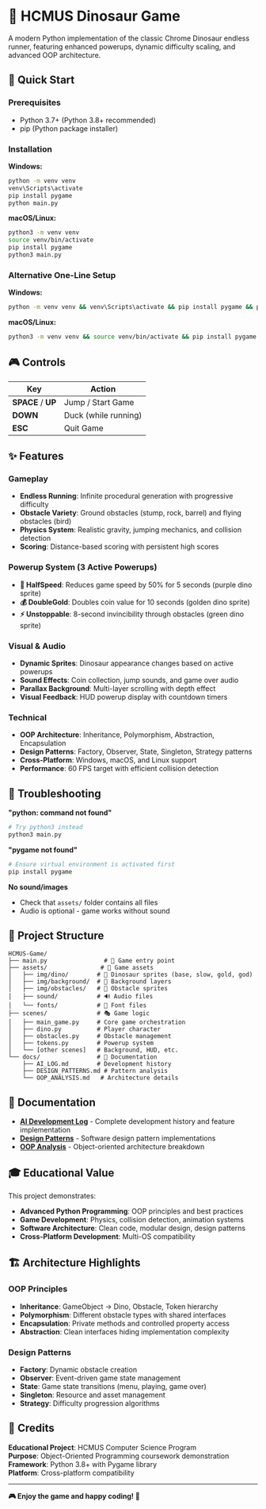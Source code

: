 # 🦕 HCMUS Dinosaur Game

A modern Python implementation of the classic Chrome Dinosaur endless runner, featuring enhanced powerups, dynamic difficulty scaling, and advanced OOP architecture.

## 🚀 Quick Start

### Prerequisites
- Python 3.7+ (Python 3.8+ recommended)
- pip (Python package installer)

### Installation

**Windows:**
```cmd
python -m venv venv
venv\Scripts\activate
pip install pygame
python main.py
```

**macOS/Linux:**
```bash
python3 -m venv venv
source venv/bin/activate
pip install pygame
python3 main.py
```

### Alternative One-Line Setup
**Windows:**
```cmd
python -m venv venv && venv\Scripts\activate && pip install pygame && python main.py
```

**macOS/Linux:**
```bash
python3 -m venv venv && source venv/bin/activate && pip install pygame && python3 main.py
```

## 🎮 Controls

| Key | Action |
|-----|--------|
| **SPACE** / **UP** | Jump / Start Game |
| **DOWN** | Duck (while running) |
| **ESC** | Quit Game |

## ✨ Features

### Gameplay
- **Endless Running**: Infinite procedural generation with progressive difficulty
- **Obstacle Variety**: Ground obstacles (stump, rock, barrel) and flying obstacles (bird)
- **Physics System**: Realistic gravity, jumping mechanics, and collision detection
- **Scoring**: Distance-based scoring with persistent high scores

### Powerup System (3 Active Powerups)
- **🐌 HalfSpeed**: Reduces game speed by 50% for 5 seconds (purple dino sprite)
- **💰 DoubleGold**: Doubles coin value for 10 seconds (golden dino sprite)
- **⚡ Unstoppable**: 8-second invincibility through obstacles (green dino sprite)

### Visual & Audio
- **Dynamic Sprites**: Dinosaur appearance changes based on active powerups
- **Sound Effects**: Coin collection, jump sounds, and game over audio
- **Parallax Background**: Multi-layer scrolling with depth effect
- **Visual Feedback**: HUD powerup display with countdown timers

### Technical
- **OOP Architecture**: Inheritance, Polymorphism, Abstraction, Encapsulation
- **Design Patterns**: Factory, Observer, State, Singleton, Strategy patterns
- **Cross-Platform**: Windows, macOS, and Linux support
- **Performance**: 60 FPS target with efficient collision detection

## 🔧 Troubleshooting

**"python: command not found"**
```bash
# Try python3 instead
python3 main.py
```

**"pygame not found"**
```bash
# Ensure virtual environment is activated first
pip install pygame
```

**No sound/images**
- Check that `assets/` folder contains all files
- Audio is optional - game works without sound

## 📁 Project Structure

```
HCMUS-Game/
├── main.py                # 🎯 Game entry point
├── assets/               # 🎨 Game assets
│   ├── img/dino/        # 🦕 Dinosaur sprites (base, slow, gold, god)
│   ├── img/background/  # 🌄 Background layers
│   ├── img/obstacles/   # 🚧 Obstacle sprites
│   ├── sound/           # 🔊 Audio files
│   └── fonts/           # 📝 Font files
├── scenes/              # 🎭 Game logic
│   ├── main_game.py     # Core game orchestration
│   ├── dino.py          # Player character
│   ├── obstacles.py     # Obstacle management
│   ├── tokens.py        # Powerup system
│   └── [other scenes]   # Background, HUD, etc.
└── docs/                # 📖 Documentation
    ├── AI_LOG.md        # Development history
    ├── DESIGN_PATTERNS.md # Pattern analysis
    └── OOP_ANALYSIS.md   # Architecture details
```

## 📖 Documentation

- **[AI Development Log](docs/AI_LOG.md)** - Complete development history and feature implementation
- **[Design Patterns](docs/DESIGN_PATTERNS.md)** - Software design pattern implementations
- **[OOP Analysis](docs/OOP_ANALYSIS.md)** - Object-oriented architecture breakdown

## 🎓 Educational Value

This project demonstrates:
- **Advanced Python Programming**: OOP principles and best practices
- **Game Development**: Physics, collision detection, animation systems
- **Software Architecture**: Clean code, modular design, design patterns
- **Cross-Platform Development**: Multi-OS compatibility

## 🏗️ Architecture Highlights

### OOP Principles
- **Inheritance**: GameObject → Dino, Obstacle, Token hierarchy
- **Polymorphism**: Different obstacle types with shared interfaces
- **Encapsulation**: Private methods and controlled property access
- **Abstraction**: Clean interfaces hiding implementation complexity

### Design Patterns
- **Factory**: Dynamic obstacle creation
- **Observer**: Event-driven game state management
- **State**: Game state transitions (menu, playing, game over)
- **Singleton**: Resource and asset management
- **Strategy**: Difficulty progression algorithms

## 📝 Credits

**Educational Project**: HCMUS Computer Science Program  
**Purpose**: Object-Oriented Programming coursework demonstration  
**Framework**: Python 3.8+ with Pygame library  
**Platform**: Cross-platform compatibility  

---

**🎮 Enjoy the game and happy coding! 🦕**
